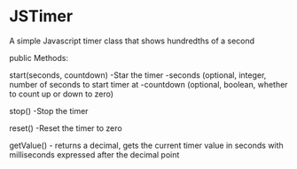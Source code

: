 # JSTimer
A simple Javascript timer class that shows hundredths of a second

public Methods:


start(seconds, countdown) -Star the timer
-seconds (optional, integer, number of seconds to start timer at
-countdown (optional, boolean, whether to count up or down to zero)

stop() -Stop the timer

reset() -Reset the timer to zero

getValue() - returns a decimal, gets the current timer value in seconds with milliseconds expressed after the decimal point
